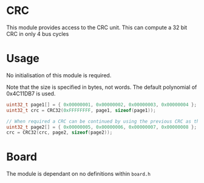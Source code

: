 # CRC
This module provides access to the CRC unit.
This can compute a 32 bit CRC in only 4 bus cycles

# Usage

No initialisation of this module is required.

Note that the size is specified in bytes, not words.
The default polynomial of 0x4C11DB7 is used.

```C
uint32_t page1[] = { 0x00000001, 0x00000002, 0x00000003, 0x00000004 };
uint32_t crc = CRC32(0xFFFFFFFF, page1, sizeof(page1));

// When required a CRC can be continued by using the previous CRC as the next init value
uint32_t page2[] = { 0x00000005, 0x00000006, 0x00000007, 0x00000008 };
crc = CRC32(crc, page2, sizeof(page2));
```

# Board

The module is dependant on no definitions within `board.h`